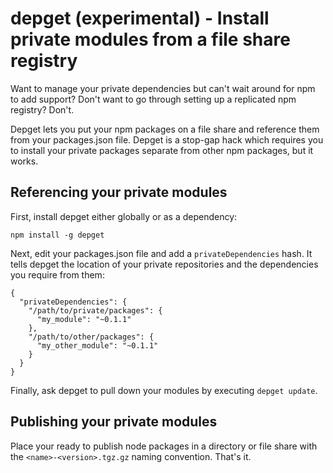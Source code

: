 # depget (experimental) - Install private modules from a file share registry

Want to manage your private dependencies but can't wait around for npm to add support? Don't want to go through setting up a replicated npm registry? Don't.

Depget lets you put your npm packages on a file share and reference them from your packages.json file. Depget is a stop-gap hack which requires you to install your private packages separate from other npm packages, but it works.

## Referencing your private modules

First, install depget either globally or as a dependency:

    npm install -g depget

Next, edit your packages.json file and add a `privateDependencies` hash. It tells depget the location of your private repositories and the dependencies you require from them:

    {
      "privateDependencies": {
        "/path/to/private/packages": {
          "my_module": "~0.1.1"
        },
        "/path/to/other/packages": {
          "my_other_module": "~0.1.1"
        }
      }
    }

Finally, ask depget to pull down your modules by executing `depget update`.

## Publishing your private modules

Place your ready to publish node packages in a directory or file share with the `<name>-<version>.tgz.gz` naming convention. That's it.
